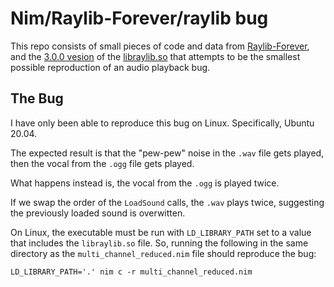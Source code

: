 # Nim/Raylib-Forever/raylib bug

This repo consists of small pieces of code and data from [Raylib-Forever](https://github.com/Guevara-chan/Raylib-Forever), and the [3.0.0 vesion](https://github.com/raysan5/raylib/releases/tag/3.0.0) of the [libraylib.so](https://github.com/raysan5/raylib/) that attempts to be the smallest possible reproduction of an audio playback bug.

## The Bug

I have only been able to reproduce this bug on Linux. Specifically, Ubuntu 20.04.

The expected result is that the "pew-pew" noise in the `.wav` file gets played, then the vocal from the `.ogg` file gets played.

What happens instead is, the vocal from the `.ogg` is played twice.

If we swap the order of the `LoadSound` calls, the `.wav` plays twice, suggesting the previously loaded sound is overwitten.

On Linux, the executable must be run with `LD_LIBRARY_PATH` set to a value that includes the `libraylib.so` file.
So, running the following in the same directory as the `multi_channel_reduced.nim` file should reproduce the bug:
```
LD_LIBRARY_PATH='.' nim c -r multi_channel_reduced.nim
```


